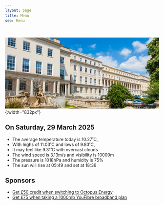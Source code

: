 ```yaml
---
layout: page
title: Menu
seo: Menu

---
```


![Logo](/images/logo.jpg){:width="832px"}

<!-- weather_marker starts -->
## On Saturday, 29 March 2025

- The average temperature today is 10.27˚C,
- With highs of 11.03˚C and lows of 9.83˚C,
- It may feel like 9.31˚C with overcast clouds
- The wind speed is 3.13m/s and visibility is 10000m
- The pressure is 1018hPa and humidity is 75%
- The sun will rise at 05:49 and set at 18:36

<!-- weather_marker ends -->

## Sponsors

- [Get £50 credit when switching to Octopus Energy](https://bit.ly/3oD1nnS)
- [Get £75 when taking a 1000mb YouFibre broadband plan](https://aklam.io/91zWhU?)



